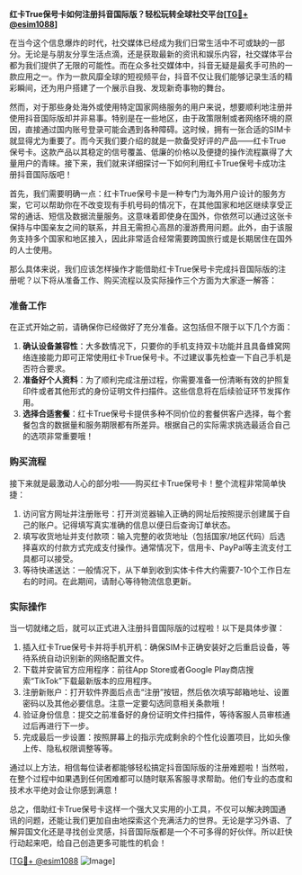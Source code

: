 **红卡True保号卡如何注册抖音国际版？轻松玩转全球社交平台[[TG💪+ @esim1088](https://t.me/s/esim1088)]**

在当今这个信息爆炸的时代，社交媒体已经成为我们日常生活中不可或缺的一部分。无论是与朋友分享生活点滴，还是获取最新的资讯和娱乐内容，社交媒体平台都为我们提供了无限的可能性。而在众多社交媒体中，抖音无疑是最炙手可热的一款应用之一。作为一款风靡全球的短视频平台，抖音不仅让我们能够记录生活的精彩瞬间，还为用户搭建了一个展示自我、发现新奇事物的舞台。

然而，对于那些身处海外或使用特定国家网络服务的用户来说，想要顺利地注册并使用抖音国际版却并非易事。特别是在一些地区，由于政策限制或者网络环境的原因，直接通过国内账号登录可能会遇到各种障碍。这时候，拥有一张合适的SIM卡就显得尤为重要了。而今天我们要介绍的就是一款备受好评的产品——红卡True保号卡。这款产品以其稳定的信号覆盖、低廉的价格以及便捷的操作流程赢得了大量用户的青睐。接下来，我们就来详细探讨一下如何利用红卡True保号卡成功注册抖音国际版吧！

首先，我们需要明确一点：红卡True保号卡是一种专门为海外用户设计的服务方案，它可以帮助你在不改变现有手机号码的情况下，在其他国家和地区继续享受正常的通话、短信及数据流量服务。这意味着即使身在国外，你依然可以通过这张卡保持与中国亲友之间的联系，并且无需担心高昂的漫游费用问题。此外，由于该服务支持多个国家和地区接入，因此非常适合经常需要跨国旅行或是长期居住在国外的人士使用。

那么具体来说，我们应该怎样操作才能借助红卡True保号卡完成抖音国际版的注册呢？以下将从准备工作、购买流程以及实际操作三个方面为大家逐一解答：

### 准备工作

在正式开始之前，请确保你已经做好了充分准备。这包括但不限于以下几个方面：
1. **确认设备兼容性**：大多数情况下，只要你的手机支持双卡功能并且具备蜂窝网络连接能力即可正常使用红卡True保号卡。不过建议事先检查一下自己手机是否符合要求。
2. **准备好个人资料**：为了顺利完成注册过程，你需要准备一份清晰有效的护照复印件或者其他形式的身份证明文件扫描件。这些信息将在后续验证环节发挥作用。
3. **选择合适套餐**：红卡True保号卡提供多种不同价位的套餐供客户选择，每个套餐包含的数据量和服务期限都有所差异。根据自己的实际需求挑选最适合自己的选项非常重要哦！

### 购买流程

接下来就是最激动人心的部分啦——购买红卡True保号卡！整个流程非常简单快捷：
1. 访问官方网址并注册账号：打开浏览器输入正确的网址后按照提示创建属于自己的账户。记得填写真实准确的信息以便日后查询订单状态。
2. 填写收货地址并支付款项：输入完整的收货地址（包括国家/地区代码）后选择喜欢的付款方式完成支付操作。通常情况下，信用卡、PayPal等主流支付工具都可以接受。
3. 等待快递送达：一般情况下，从下单到收到实体卡件大约需要7-10个工作日左右的时间。在此期间，请耐心等待物流信息更新。

### 实际操作

当一切就绪之后，就可以正式进入注册抖音国际版的过程啦！以下是具体步骤：
1. 插入红卡True保号卡并将手机开机：确保SIM卡正确安装好之后重启设备，等待系统自动识别新的网络配置文件。
2. 下载并安装官方应用程序：前往App Store或者Google Play商店搜索“TikTok”下载最新版本的应用程序。
3. 注册新账户：打开软件界面后点击“注册”按钮，然后依次填写邮箱地址、设置密码以及其他必要信息。注意一定要勾选同意相关条款哦！
4. 验证身份信息：提交之前准备好的身份证明文件扫描件，等待客服人员审核通过后再进行下一步。
5. 完成最后一步设置：按照屏幕上的指示完成剩余的个性化设置项目，比如头像上传、隐私权限调整等等。

通过以上方法，相信每位读者都能够轻松搞定抖音国际版的注册难题啦！当然啦，在整个过程中如果遇到任何困难都可以随时联系客服寻求帮助。他们专业的态度和技术水平绝对会让你感到满意！

总之，借助红卡True保号卡这样一个强大又实用的小工具，不仅可以解决跨国通讯的问题，还能让我们更加自由地探索这个充满活力的世界。无论是学习外语、了解异国文化还是寻找创业灵感，抖音国际版都是一个不可多得的好伙伴。所以赶快行动起来吧，给自己创造更多可能性的机会！

[[TG💪+ @esim1088](https://t.me/s/esim1088) ![Image](https://i.postimg.cc/4NQfJmqS/Snipaste-2025-05-13-00-14-12.png)]